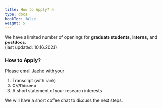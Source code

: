 ```yaml
---
title: How to Apply? 🔥
type: docs
bookToc: false
weight: 5
---
```


We have a limited number of openings for **graduate students,** **interns,** and **postdocs.**  
(last updated: 10.16.2023)


### **How to Apply?**
Please [email Jaeho](jaeho.lee@postech.ac.kr) with your

1. Transcript (with rank)
2. CV/Résumé
3. A short statement of your research interests

We will have a short coffee chat to discuss the next steps.